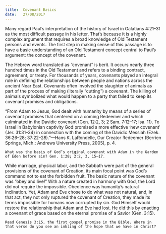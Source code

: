 ```yaml
---
title:  Covenant Basics
date:   27/08/2017
---
```


Many regard Paul’s interpretation of the history of Israel in Galatians 4:21–31 as the most difficult passage in his letter. That’s because it is a highly complex argument that requires a broad knowledge of Old Testament persons and events. The first step in making sense of this passage is to have a basic understanding of an Old Testament concept central to Paul’s argument: the concept of the covenant.

The Hebrew word translated as “covenant” is berit. It occurs nearly three hundred times in the Old Testament and refers to a binding contract, agreement, or treaty. For thousands of years, covenants played an integral role in defining the relationships between people and nations across the ancient Near East. Covenants often involved the slaughter of animals as part of the process of making (literally “cutting”) a covenant. The killing of animals symbolized what would happen to a party that failed to keep its covenant promises and obligations.

“From Adam to Jesus, God dealt with humanity by means of a series of covenant promises that centered on a coming Redeemer and which culminated in the Davidic covenant (Gen. 12:2, 3; 2 Sam. 7:12–17; Isa. 11). To Israel in Babylonian captivity God promised a more effective ‘new covenant’ (Jer. 31:31–34) in connection with the coming of the Davidic Messiah (Ezek. 36:26–28; 37:22–28).”—Hans K. LaRondelle, Our Creator Redeemer (Berrien Springs, Mich.: Andrews University Press, 2005), p. 4.

`What was the basis of God’s original covenant with Adam in the Garden of Eden before sin? Gen. 1:28; 2:2, 3, 15–17.`

While marriage, physical labor, and the Sabbath were part of the general provisions of the covenant of Creation, its main focal point was God’s command not to eat the forbidden fruit. The basic nature of the covenant was “obey and live!” With a nature created in harmony with God, the Lord did not require the impossible. Obedience was humanity’s natural inclination. Yet, Adam and Eve chose to do what was not natural, and, in that act, they not only ruptured the covenant of Creation, they made its terms impossible for humans now corrupted by sin. God Himself would restore the relationship that Adam and Eve had lost. He did this by enacting a covenant of grace based on the eternal promise of a Savior (Gen. 3:15).

`Read Genesis 3:15, the first gospel promise in the Bible. Where in that verse do you see an inkling of the hope that we have in Christ?`
